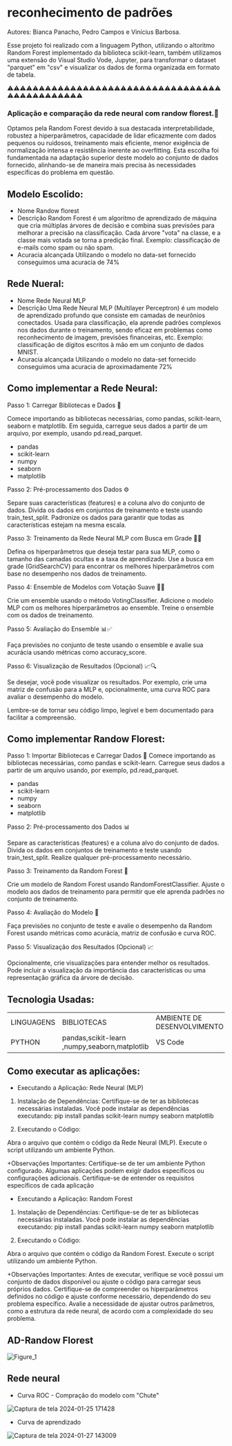 # reconhecimento de padrões
Autores: Bianca Panacho, Pedro Campos e Vinícius Barbosa.

Esse projeto foi realizado com a linguagem Python, utilizando o altoritmo Random Forest implementado da biblioteca scikit-learn, também utilizamos uma extensão do Visual Studio Vode, Jupyter, para transformar o dataset "parquet" em "csv" e visualizar os dados de forma organizada em formato de tabela.

⚠️⚠️⚠️⚠️⚠️⚠️⚠️⚠️⚠️⚠️⚠️⚠️⚠️⚠️⚠️⚠️⚠️⚠️⚠️⚠️⚠️⚠️⚠️⚠️⚠️⚠️⚠️⚠️⚠️⚠️⚠️⚠️⚠️⚠️⚠️⚠️⚠️⚠️⚠️⚠️⚠️⚠️⚠️⚠️⚠️⚠️

### Aplicação e comparação da rede neural com randow florest.🚀
Optamos pela Random Forest devido à sua destacada interpretabilidade, robustez a hiperparâmetros, capacidade de lidar eficazmente com dados pequenos ou ruidosos, treinamento mais eficiente, menor exigência de normalização intensa e resistência inerente ao overfitting. Esta escolha foi fundamentada na adaptação superior deste modelo ao conjunto de dados fornecido, alinhando-se de maneira mais precisa às necessidades específicas do problema em questão.

## Modelo Escolido:
+ Nome
  Randow florest 
+ Descrição
Random Forest é um algoritmo de aprendizado de máquina que cria múltiplas árvores de decisão e combina suas previsões para melhorar a precisão na classificação. Cada árvore "vota" na classe, e a classe mais votada se torna a predição final. Exemplo: classificação de e-mails como spam ou não spam.
+ Acuracia alcançada
  Utilizando o modelo no data-set fornecido conseguimos uma acuracia de 74% 

## Rede Nueral:
+ Nome
Rede Neural MLP
+ Descrição
Uma Rede Neural MLP (Multilayer Perceptron) é um modelo de aprendizado profundo que consiste em camadas de neurônios conectados. Usada para classificação, ela aprende padrões complexos nos dados durante o treinamento, sendo eficaz em problemas como reconhecimento de imagem, previsões financeiras, etc. Exemplo: classificação de dígitos escritos à mão em um conjunto de dados MNIST.
+ Acuracia alcançada
  Utilizando o modelo no data-set fornecido conseguimos uma acuracia de aproximadamente 72% 

## Como implementar a Rede Neural:

Passo 1: Carregar Bibliotecas e Dados 🔧

Comece importando as bibliotecas necessárias, como pandas, scikit-learn, seaborn e matplotlib. Em seguida, carregue seus dados a partir de um arquivo, por exemplo, usando pd.read_parquet.
- pandas
- scikit-learn
- numpy
- seaborn
- matplotlib
  
Passo 2: Pré-processamento dos Dados ⚙️

Separe suas características (features) e a coluna alvo do conjunto de dados. Divida os dados em conjuntos de treinamento e teste usando train_test_split. Padronize os dados para garantir que todas as características estejam na mesma escala.

Passo 3: Treinamento da Rede Neural MLP com Busca em Grade 🏋️‍♂️

Defina os hiperparâmetros que deseja testar para sua MLP, como o tamanho das camadas ocultas e a taxa de aprendizado. Use a busca em grade (GridSearchCV) para encontrar os melhores hiperparâmetros com base no desempenho nos dados de treinamento.

Passo 4: Ensemble de Modelos com Votação Suave 🤝✨

Crie um ensemble usando o método VotingClassifier. Adicione o modelo MLP com os melhores hiperparâmetros ao ensemble. Treine o ensemble com os dados de treinamento.

Passo 5: Avaliação do Ensemble 📊✅

Faça previsões no conjunto de teste usando o ensemble e avalie sua acurácia usando métricas como accuracy_score.

Passo 6: Visualização de Resultados (Opcional) 📈🔍

Se desejar, você pode visualizar os resultados. Por exemplo, crie uma matriz de confusão para a MLP e, opcionalmente, uma curva ROC para avaliar o desempenho do modelo.


Lembre-se de tornar seu código limpo, legível e bem documentado para facilitar a compreensão.

## Como implementar Randow Florest:


Passo 1: Importar Bibliotecas e Carregar Dados 🌲
Comece importando as bibliotecas necessárias, como pandas e scikit-learn. Carregue seus dados a partir de um arquivo usando, por exemplo, pd.read_parquet.
- pandas
- scikit-learn
- numpy
- seaborn
- matplotlib

Passo 2: Pré-processamento dos Dados 📊

Separe as características (features) e a coluna alvo do conjunto de dados. Divida os dados em conjuntos de treinamento e teste usando train_test_split. Realize qualquer pré-processamento necessário.

Passo 3: Treinamento da Random Forest 🚀

Crie um modelo de Random Forest usando RandomForestClassifier. Ajuste o modelo aos dados de treinamento para permitir que ele aprenda padrões no conjunto de treinamento.

Passo 4: Avaliação do Modelo 🧐

Faça previsões no conjunto de teste e avalie o desempenho da Random Forest usando métricas como acurácia, matriz de confusão e curva ROC.

Passo 5: Visualização dos Resultados (Opcional) 📈

Opcionalmente, crie visualizações para entender melhor os resultados. Pode incluir a visualização da importância das características ou uma representação gráfica da árvore de decisão.

## Tecnologia Usadas:

<table>
  <tr>
    <td>LINGUAGENS</td>
    <td>BIBLIOTECAS</td>
    <td>AMBIENTE DE DESENVOLVIMENTO </td>
  </tr>
  <tr>
    <td>PYTHON</td>
    <td>pandas,scikit-learn
,numpy,seaborn,matplotlib</td>
    <td>VS Code</td>
    
  </tr>
</table>

## Como executar as aplicações:

+ Executando a Aplicação: Rede Neural (MLP)
1) Instalação de Dependências:
Certifique-se de ter as bibliotecas necessárias instaladas. Você pode instalar as dependências executando:
pip install pandas scikit-learn numpy seaborn matplotlib

2) Executando o Código:

Abra o arquivo que contém o código da Rede Neural (MLP).
Execute o script utilizando um ambiente Python.

+Observações Importantes:
Certifique-se de ter um ambiente Python configurado.
Algumas aplicações podem exigir dados específicos ou configurações adicionais. Certifique-se de entender os requisitos específicos de cada aplicação

+ Executando a Aplicação: Random Forest
1) Instalação de Dependências:
Certifique-se de ter as bibliotecas necessárias instaladas. Você pode instalar as dependências executando:
pip install pandas scikit-learn numpy seaborn matplotlib

2) Executando o Código:
   
Abra o arquivo que contém o código da Random Forest.
Execute o script utilizando um ambiente Python.

+Observações Importantes:
Antes de executar, verifique se você possui um conjunto de dados disponível ou ajuste o código para carregar seus próprios dados.
Certifique-se de compreender os hiperparâmetros definidos no código e ajuste conforme necessário, dependendo do seu problema específico.
Avalie a necessidade de ajustar outros parâmetros, como a estrutura da rede neural, de acordo com a complexidade do seu problema.

## AD-Randow Florest

![Figure_1](https://github.com/JFcamp/reconhecimento-de-padr-es-/assets/149902237/4f645ea8-3da7-4057-b5d5-9424e029d2c2)

## Rede neural
+ Curva ROC - Compração do modelo com "Chute"
  
![Captura de tela 2024-01-25 171428](https://github.com/JFcamp/reconhecimento-de-padr-es-/assets/149902237/2befd8fe-4e88-49ed-9dee-2fa54a0aefb4)

+ Curva de aprendizado 

![Captura de tela 2024-01-27 143009](https://github.com/JFcamp/reconhecimento-de-padr-es-/assets/149902237/edb1f450-4a52-465e-a9d5-3e01b094b4df)



